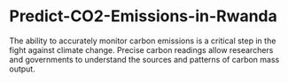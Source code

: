 # Predict-CO2-Emissions-in-Rwanda
The ability to accurately monitor carbon emissions is a critical step in the fight against climate change. Precise carbon readings allow researchers and governments to understand the sources and patterns of carbon mass output.
